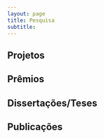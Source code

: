 ```yaml
---
layout: page
title: Pesquisa
subtitle:
---
```


## Projetos

## Prêmios <i class="fa-solid fa-trophy" style='font-size:20px'></i>

## Dissertações/Teses

## Publicações
